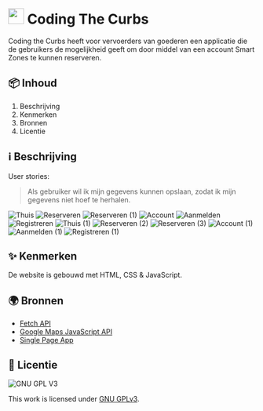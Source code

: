 # <img src="https://user-images.githubusercontent.com/47314813/208091687-3b01e8af-a2cd-43f0-8a6a-4e69ae3ca5f0.png" height="32px"> Coding The Curbs

Coding the Curbs heeft voor vervoerders van goederen een applicatie die de gebruikers de mogelijkheid geeft om door middel van een account Smart Zones te kunnen reserveren.

## 📦 Inhoud
1. Beschrijving
2. Kenmerken
3. Bronnen
4. Licentie

## ℹ️ Beschrijving
User stories:
> Als gebruiker wil ik mijn gegevens kunnen opslaan, zodat ik mijn gegevens niet hoef te herhalen.

![Thuis](https://user-images.githubusercontent.com/47314813/208998362-80fd39b1-c49e-4704-a98c-952105f92aa7.png)
![Reserveren](https://user-images.githubusercontent.com/47314813/208998394-25cfffcf-5ad4-4487-a19d-419a45b80ae8.png)
![Reserveren (1)](https://user-images.githubusercontent.com/47314813/208998475-b88543ea-b0a8-473e-bd90-c4f8a47b247e.png)
![Account](https://user-images.githubusercontent.com/47314813/208998414-961a9e9d-64be-4fc6-818f-aabcff57a60b.png)
![Aanmelden](https://user-images.githubusercontent.com/47314813/208998540-b83beaf1-d819-4d30-ae3c-1838dd3713fe.png)
![Registreren](https://user-images.githubusercontent.com/47314813/208998571-c19fcac1-c8bd-4ef9-9d4d-914838f49f9a.png)
![Thuis (1)](https://user-images.githubusercontent.com/47314813/208998630-f3f1a272-f61d-4e0d-b7ea-2d4a32e17ac4.png)
![Reserveren (2)](https://user-images.githubusercontent.com/47314813/208998663-9b75e1a8-aa02-47f8-951b-18776917f8cf.png)
![Reserveren (3)](https://user-images.githubusercontent.com/47314813/208998668-86778ff0-bf9e-4c05-83bf-3408206c65d7.png)
![Account (1)](https://user-images.githubusercontent.com/47314813/208998759-7f5f85f4-f6ac-4c30-958a-d40e2a8f2140.png)
![Aanmelden (1)](https://user-images.githubusercontent.com/47314813/208998769-a9482b4b-9a96-4717-8ccc-7452c0eafd55.png)
![Registreren (1)](https://user-images.githubusercontent.com/47314813/208998793-3537da41-e065-4c84-8495-ce77706cf3f7.png)

## ✨ Kenmerken
De website is gebouwd met HTML, CSS & JavaScript.



## 🌍 Bronnen
- [Fetch API](https://developer.mozilla.org/en-US/docs/Web/API/Fetch_API/Using_Fetch)
- [Google Maps JavaScript API](https://developers.google.com/maps/documentation/javascript/overview)
- [Single Page App](https://dev.to/thedevdrawer/single-page-application-routing-using-hash-or-url-9jh)

## 🪪 Licentie

![GNU GPL V3](https://www.gnu.org/graphics/gplv3-127x51.png)

This work is licensed under [GNU GPLv3](./LICENSE).

